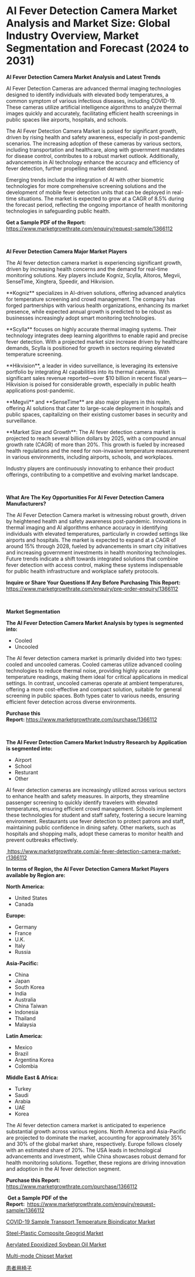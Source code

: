 <p><h1>AI Fever Detection Camera Market Analysis and Market Size: Global Industry Overview, Market Segmentation and Forecast (2024 to 2031)</h1></p><p><strong>AI Fever Detection Camera Market Analysis and Latest Trends</strong></p>
<p><p>AI Fever Detection Cameras are advanced thermal imaging technologies designed to identify individuals with elevated body temperatures, a common symptom of various infectious diseases, including COVID-19. These cameras utilize artificial intelligence algorithms to analyze thermal images quickly and accurately, facilitating efficient health screenings in public spaces like airports, hospitals, and schools.</p><p>The AI Fever Detection Camera Market is poised for significant growth, driven by rising health and safety awareness, especially in post-pandemic scenarios. The increasing adoption of these cameras by various sectors, including transportation and healthcare, along with government mandates for disease control, contributes to a robust market outlook. Additionally, advancements in AI technology enhance the accuracy and efficiency of fever detection, further propelling market demand.</p><p>Emerging trends include the integration of AI with other biometric technologies for more comprehensive screening solutions and the development of mobile fever detection units that can be deployed in real-time situations. The market is expected to grow at a CAGR of 8.5% during the forecast period, reflecting the ongoing importance of health monitoring technologies in safeguarding public health.</p></p>
<p><strong>Get a Sample PDF of the Report:&nbsp;</strong> <a href="https://www.marketgrowthrate.com/enquiry/request-sample/1366112">https://www.marketgrowthrate.com/enquiry/request-sample/1366112</a></p>
<p>&nbsp;</p>
<p><strong>AI Fever Detection Camera Major Market Players</strong></p>
<p><p>The AI fever detection camera market is experiencing significant growth, driven by increasing health concerns and the demand for real-time monitoring solutions. Key players include Kogniz, Scylla, Altoros, Megvii, SenseTime, Xingtera, Speedir, and Hikvision.</p><p>**Kogniz** specializes in AI-driven solutions, offering advanced analytics for temperature screening and crowd management. The company has forged partnerships with various health organizations, enhancing its market presence, while expected annual growth is predicted to be robust as businesses increasingly adopt smart monitoring technologies.</p><p>**Scylla** focuses on highly accurate thermal imaging systems. Their technology integrates deep learning algorithms to enable rapid and precise fever detection. With a projected market size increase driven by healthcare demands, Scylla is positioned for growth in sectors requiring elevated temperature screening.</p><p>**Hikvision**, a leader in video surveillance, is leveraging its extensive portfolio by integrating AI capabilities into its thermal cameras. With significant sales revenue reported—over $10 billion in recent fiscal years—Hikvision is poised for considerable growth, especially in public health applications post-pandemic.</p><p>**Megvii** and **SenseTime** are also major players in this realm, offering AI solutions that cater to large-scale deployment in hospitals and public spaces, capitalizing on their existing customer bases in security and surveillance.</p><p>**Market Size and Growth**: The AI fever detection camera market is projected to reach several billion dollars by 2025, with a compound annual growth rate (CAGR) of more than 20%. This growth is fueled by increased health regulations and the need for non-invasive temperature measurement in various environments, including airports, schools, and workplaces.</p><p>Industry players are continuously innovating to enhance their product offerings, contributing to a competitive and evolving market landscape.</p></p>
<p>&nbsp;</p>
<p><strong>What Are The Key Opportunities For AI Fever Detection Camera Manufacturers?</strong></p>
<p><p>The AI Fever Detection Camera market is witnessing robust growth, driven by heightened health and safety awareness post-pandemic. Innovations in thermal imaging and AI algorithms enhance accuracy in identifying individuals with elevated temperatures, particularly in crowded settings like airports and hospitals. The market is expected to expand at a CAGR of around 15% through 2028, fueled by advancements in smart city initiatives and increasing government investments in health monitoring technologies. Future trends indicate a shift towards integrated solutions that combine fever detection with access control, making these systems indispensable for public health infrastructure and workplace safety protocols.</p></p>
<p><strong>Inquire or Share Your Questions If Any Before Purchasing This Report:</strong> <a href="https://www.marketgrowthrate.com/enquiry/pre-order-enquiry/1366112">https://www.marketgrowthrate.com/enquiry/pre-order-enquiry/1366112</a></p>
<p>&nbsp;</p>
<p><strong>Market Segmentation</strong></p>
<p><strong>The AI Fever Detection Camera Market Analysis by types is segmented into:</strong></p>
<p><ul><li>Cooled</li><li>Uncooled</li></ul></p>
<p><p>The AI fever detection camera market is primarily divided into two types: cooled and uncooled cameras. Cooled cameras utilize advanced cooling technologies to reduce thermal noise, providing highly accurate temperature readings, making them ideal for critical applications in medical settings. In contrast, uncooled cameras operate at ambient temperatures, offering a more cost-effective and compact solution, suitable for general screening in public spaces. Both types cater to various needs, ensuring efficient fever detection across diverse environments.</p></p>
<p><strong>Purchase this Report:&nbsp;</strong><a href="https://www.marketgrowthrate.com/purchase/1366112">https://www.marketgrowthrate.com/purchase/1366112</a></p>
<p>&nbsp;</p>
<p><strong>The AI Fever Detection Camera Market Industry Research by Application is segmented into:</strong></p>
<p><ul><li>Airport</li><li>School</li><li>Resturant</li><li>Other</li></ul></p>
<p><p>AI fever detection cameras are increasingly utilized across various sectors to enhance health and safety measures. In airports, they streamline passenger screening to quickly identify travelers with elevated temperatures, ensuring efficient crowd management. Schools implement these technologies for student and staff safety, fostering a secure learning environment. Restaurants use fever detection to protect patrons and staff, maintaining public confidence in dining safety. Other markets, such as hospitals and shopping malls, adopt these cameras to monitor health and prevent outbreaks effectively.</p></p>
<p><a href="https://www.marketgrowthrate.com/ai-fever-detection-camera-market-r1366112">&nbsp;https://www.marketgrowthrate.com/ai-fever-detection-camera-market-r1366112</a></p>
<p><strong>In terms of Region, the AI Fever Detection Camera Market Players available by Region are:</strong></p>
<p>
    <p> <strong> North America: </strong>
        <ul>
            <li>United States</li>
            <li>Canada</li>
        </ul>
        </p> 
    <p> <strong> Europe: </strong>
        <ul>
            <li>Germany</li>
            <li>France</li>
            <li>U.K.</li>
            <li>Italy</li>
            <li>Russia</li>
        </ul>
        </p> 
    <p> <strong> Asia-Pacific: </strong>
        <ul>
            <li>China</li>
            <li>Japan</li>
            <li>South Korea</li>
            <li>India</li>
            <li>Australia</li>
            <li>China Taiwan</li>
            <li>Indonesia</li>
            <li>Thailand</li>
            <li>Malaysia</li>
        </ul>
        </p> 
    <p> <strong> Latin America: </strong>
        <ul>
            <li>Mexico</li>
            <li>Brazil</li>
            <li>Argentina Korea</li>
            <li>Colombia</li>
        </ul>
        </p> 
    <p> <strong> Middle East & Africa: </strong>
        <ul>
            <li>Turkey</li>
            <li>Saudi</li>
            <li>Arabia</li>
            <li>UAE</li>
            <li>Korea</li>
        </ul>
    </p>
    </p>
<p><p>The AI fever detection camera market is anticipated to experience substantial growth across various regions. North America and Asia-Pacific are projected to dominate the market, accounting for approximately 35% and 30% of the global market share, respectively. Europe follows closely with an estimated share of 20%. The USA leads in technological advancements and investment, while China showcases robust demand for health monitoring solutions. Together, these regions are driving innovation and adoption in the AI fever detection segment.</p></p>
<p><strong>Purchase this Report: </strong><a href="https://www.marketgrowthrate.com/purchase/1366112">https://www.marketgrowthrate.com/purchase/1366112</a></p>
<p>&nbsp;<strong>Get a Sample PDF of the Report:&nbsp;&nbsp;</strong><a href="https://www.marketgrowthrate.com/enquiry/request-sample/1366112">https://www.marketgrowthrate.com/enquiry/request-sample/1366112</a></p>
<p><strong></strong></p>
<p><p><a href="https://github.com/olyy49keyt/Market-Research-Report-List-1/blob/main/covid-19-sample-transport-temperature-bioindicator-market.md">COVID-19 Sample Transport Temperature Bioindicator Market</a></p><p><a href="https://issuu.com/reportprime-2/docs/steel-plastic-composite-geogrid-mar_d50b6f245f970b">Steel-Plastic Composite Geogrid Market</a></p><p><a href="https://issuu.com/reportprime-2/docs/aerylated-epoxidized-soybean-oil-ma_b60b0ca16eb8f6">Aerylated Epoxidized Soybean Oil Market</a></p><p><a href="https://medium.com/@kaylizulauf2023/strategic-roadmap-global-multi-mode-chipset-market-insights-and-opportunities-2024-2031-27216884b2b3?postPublishedType=repub">Multi-mode Chipset Market</a></p><p><a href="https://medium.com/@hook46569852024/%E6%82%A3%E8%80%85%E7%94%A8%E6%A4%85%E5%AD%90%E5%B8%82%E5%A0%B4%E3%81%AE%E8%A6%8B%E9%80%9A%E3%81%97-%E5%AE%8C%E5%85%A8%E3%81%AA%E6%A5%AD%E7%95%8C%E5%88%86%E6%9E%90-2024%E5%B9%B4%E3%81%8B%E3%82%892031%E5%B9%B4-b7db1ac2ef4a?postPublishedType=repub">患者用椅子</a></p></p>